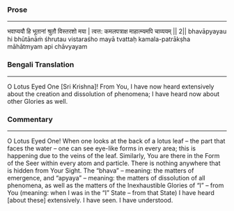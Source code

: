 ### Prose 
 --- 
भवाप्ययौ हि भूतानां श्रुतौ विस्तरशो मया |
त्वत्त: कमलपत्राक्ष माहात्म्यमपि चाव्ययम् || 2||
bhavāpyayau hi bhūtānāṁ śhrutau vistaraśho mayā
tvattaḥ kamala-patrākṣha māhātmyam api chāvyayam

### Bengali Translation 
 --- 
O Lotus Eyed One [Sri Krishna]! From You, I have now heard extensively about the creation and dissolution of phenomena; I have heard now about other Glories as well.

### Commentary 
 --- 
O Lotus Eyed One! When one looks at the back of a lotus leaf – the part that faces the water – one can see eye-like forms in every area; this is happening due to the veins of the leaf. Similarly, You are there in the Form of the Seer within every atom and particle. There is nothing anywhere that is hidden from Your Sight. The “bhava” – meaning: the matters of emergence, and “apyaya” – meaning: the matters of dissolution of all phenomena, as well as the matters of the Inexhaustible Glories of “I” – from You (meaning: when I was in the “I” State – from that State) I have heard [about these] extensively. I have seen. I have understood. 